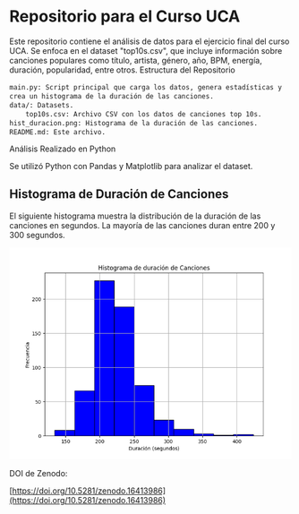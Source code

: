 # Repositorio para el Curso UCA #

Este repositorio contiene el análisis de datos para el ejercicio final del curso UCA. Se enfoca en el dataset "top10s.csv", que incluye información sobre canciones populares como título, artista, género, año, BPM, energía, duración, popularidad, entre otros.
Estructura del Repositorio

    main.py: Script principal que carga los datos, genera estadísticas y crea un histograma de la duración de las canciones.
    data/: Datasets.
        top10s.csv: Archivo CSV con los datos de canciones top 10s.
    hist_duracion.png: Histograma de la duración de las canciones.
    README.md: Este archivo.

Análisis Realizado en Python

Se utilizó Python con Pandas y Matplotlib para analizar el dataset.

## Histograma de Duración de Canciones ##

El siguiente histograma muestra la distribución de la duración de las canciones en segundos. La mayoría de las canciones duran entre 200 y 300 segundos.

![Histograma duracion](./hist_duracion.png)


DOI de Zenodo:

[https://doi.org/10.5281/zenodo.16413986](https://doi.org/10.5281/zenodo.16413986)
